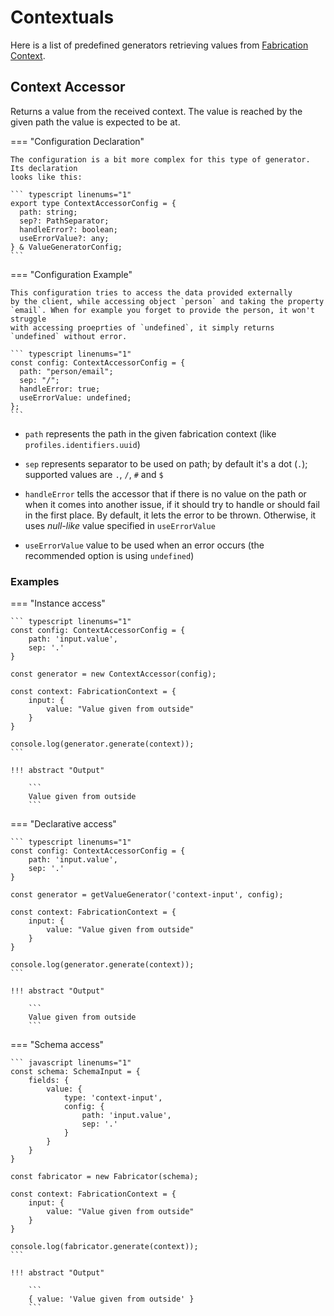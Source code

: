 # Contextuals

Here is a list of predefined generators retrieving values from
[Fabrication Context](../Building-Blocks/05_context.md).

## Context Accessor

Returns a value from the received context. The value is reached by the given
path the value is expected to be at.

=== "Configuration Declaration"

    The configuration is a bit more complex for this type of generator. Its declaration
    looks like this:

    ``` typescript linenums="1"
    export type ContextAccessorConfig = {
      path: string;
      sep?: PathSeparator;
      handleError?: boolean;
      useErrorValue?: any;
    } & ValueGeneratorConfig;
    ```

=== "Configuration Example"

    This configuration tries to access the data provided externally
    by the client, while accessing object `person` and taking the property
    `email`. When for example you forget to provide the person, it won't struggle
    with accessing proeprties of `undefined`, it simply returns `undefined` without error.

    ``` typescript linenums="1"
    const config: ContextAccessorConfig = {
      path: "person/email";
      sep: "/";
      handleError: true;
      useErrorValue: undefined;
    };
    ```

- `path` represents the path in the given fabrication context (like `profiles.identifiers.uuid`)

- `sep` represents separator to be used on path; by default it's a dot (`.`); supported
  values are `.`, `/`, `#` and `$`

- `handleError` tells the accessor that if there is no value on the path or when it comes into another
  issue, if it should try to handle or should fail in the first place. By default, it lets the error
  to be thrown. Otherwise, it uses _null-like_ value specified in `useErrorValue`

- `useErrorValue` value to be used when an error occurs (the recommended option is using `undefined`)

### Examples

=== "Instance access"

    ``` typescript linenums="1"
    const config: ContextAccessorConfig = {
        path: 'input.value',
        sep: '.'
    }

    const generator = new ContextAccessor(config);

    const context: FabricationContext = {
        input: {
            value: "Value given from outside"
        }
    }

    console.log(generator.generate(context));
    ```

    !!! abstract "Output"

        ```
        Value given from outside
        ```

=== "Declarative access"

    ``` typescript linenums="1"
    const config: ContextAccessorConfig = {
        path: 'input.value',
        sep: '.'
    }

    const generator = getValueGenerator('context-input', config);

    const context: FabricationContext = {
        input: {
            value: "Value given from outside"
        }
    }

    console.log(generator.generate(context));
    ```

    !!! abstract "Output"

        ```
        Value given from outside
        ```

=== "Schema access"

    ``` javascript linenums="1"
    const schema: SchemaInput = {
        fields: {
            value: {
                type: 'context-input',
                config: {
                    path: 'input.value',
                    sep: '.'
                }
            }
        }
    }

    const fabricator = new Fabricator(schema);

    const context: FabricationContext = {
        input: {
            value: "Value given from outside"
        }
    }

    console.log(fabricator.generate(context));
    ```

    !!! abstract "Output"

        ```
        { value: 'Value given from outside' }
        ```
